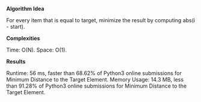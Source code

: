 **Algorithm Idea**

For every item that is equal to target, 
minimize the result by computing 
abs(i - start). 

**Complexities**

Time: O(N).
Space: O(1).

**Results**

Runtime: 56 ms, faster than 68.62% of Python3 online submissions for Minimum Distance to the Target Element.
Memory Usage: 14.3 MB, less than 91.28% of Python3 online submissions for Minimum Distance to the Target Element.
